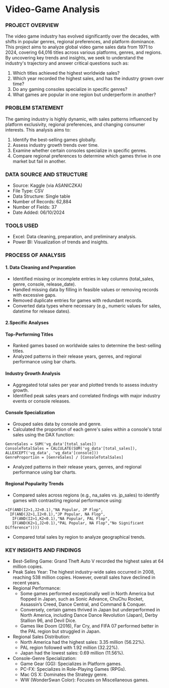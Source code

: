 # Video-Game Analysis

### PROJECT OVERVIEW

The video game industry has evolved significantly over the decades, with shifts in popular genres, regional preferences, and platform dominance. This project aims to analyze global video game sales data from 1971 to 2024, covering 64,016 titles across various platforms, genres, and regions. By uncovering key trends and insights, we seek to understand the industry's trajectory and answer critical questions such as:
1. Which titles achieved the highest worldwide sales?
2. Which year recorded the highest sales, and has the industry grown over time?
3. Do any gaming consoles specialize in specific genres?
4. What games are popular in one region but underperform in another?

### PROBLEM STATEMENT

The gaming industry is highly dynamic, with sales patterns influenced by platform exclusivity, regional preferences, and changing consumer interests. This analysis aims to:
1. Identify the best-selling games globally.
2. Assess industry growth trends over time.
3. Examine whether certain consoles specialize in specific genres.
4. Compare regional preferences to determine which games thrive in one market but fail in another.


### DATA SOURCE AND STRUCTURE
- Source: Kaggle (via ASANICZKA)
- File Type: CSV
- Data Structure: Single table
- Number of Records: 62,884
- Number of Fields: 37
-  Date Added: 06/10/2024

### TOOLS USED
- Excel: Data cleaning, preparation, and preliminary analysis.
- Power BI: Visualization of trends and insights.

###  PROCESS OF ANALYSIS
#### 1. Data Cleaning and Preparation
- Identified missing or incomplete entries in key columns (total_sales, genre, console, release_date).
- Handled missing data by filling in feasible values or removing records with excessive gaps. 
- Removed duplicate entries for games with redundant records.
- Converted data types where necessary (e.g., numeric values for sales, datetime for release dates).

 ####  2.Specific Analyses
#### Top-Performing Titles
- Ranked games based on worldwide sales to determine the best-selling titles.
- Analyzed patterns in their release years, genres, and regional performance using bar charts.
#### Industry Growth Analysis
- Aggregated total sales per year and plotted trends to assess industry growth.
- Identified peak sales years and correlated findings with major industry events or console releases.
#### Console Specialization
- Grouped sales data by console and genre.
- Calculated the proportion of each genre's sales within a console's total sales using the DAX function:

``` DAX
GenreSales = SUM('vg_data'[total_sales])
ConsoleTotalSales = CALCULATE(SUM('vg_data'[total_sales]), ALLEXCEPT('vg_data', 'vg_data'[console]))
GenreProportion = [GenreSales] / [ConsoleTotalSales]
```
- Analyzed patterns in their release years, genres, and regional performance using bar charts.
#### Regional Popularity Trends
- Compared sales across regions (e.g., na_sales vs. jp_sales) to identify games with contrasting regional performance using:

``` Excel Function 
=IF(AND(I2>1,J2<0.1),"NA Popular, JP Flop",
  IF(AND(J2>1,I2<0.1),"JP Popular, NA Flop",
   IF(AND(I2>1,K2<0.1),"NA Popular, PAL Flop",
   IF(AND(K2>1,J2<0.1),"PAL Popular, NA Flop","No Significant Difference"))))
```
- Compared total sales by region to analyze geographical trends.

 ###  KEY INSIGHTS AND FINDINGS
- Best-Selling Game: Grand Theft Auto V recorded the highest sales at 64 million copies.
- Peak Sales Year: The highest industry-wide sales occurred in 2008, reaching 538 million copies. However, overall sales have declined in recent years.
- Regional Performance:
   - Some games performed exceptionally well in North America but flopped in Japan, such as Sonic Advance, ChuChu Rocket, Assassin’s Creed, Dance Central, and Command & Conquer.
   - Conversely, certain games thrived in Japan but underperformed in North America, including Dance Dance Revolution (Japan), Derby Stallion 96, and Devil Dice.
   - Games like Doom (2016), Far Cry, and FIFA 07 performed better in the PAL region but struggled in Japan.
- Regional Sales Distribution:
   - North America had the highest sales: 3.35 million (56.22%).
   - PAL region followed with 1.92 million (32.22%).
   - Japan had the lowest sales: 0.69 million (11.56%).
- Console-Genre Specialization:
   - Game Gear (GG): Specializes in Platform games.
   - PC-FX: Specializes in Role-Playing Games (RPGs).
   - Mac OS X: Dominates the Strategy genre.
   - WW (WonderSwan Color): Focuses on Miscellaneous games.
